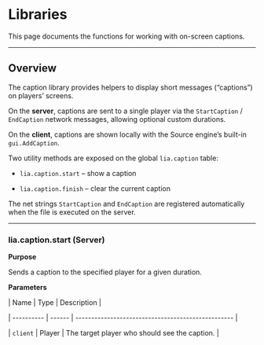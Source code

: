 # Libraries

This page documents the functions for working with on-screen captions.

---

## Overview

The caption library provides helpers to display short messages (“captions”) on players’ screens.

On the **server**, captions are sent to a single player via the `StartCaption` / `EndCaption` network messages, allowing optional custom durations.

On the **client**, captions are shown locally with the Source engine’s built-in `gui.AddCaption`.

Two utility methods are exposed on the global `lia.caption` table:

* `lia.caption.start` – show a caption

* `lia.caption.finish` – clear the current caption

The net strings `StartCaption` and `EndCaption` are registered automatically when the file is executed on the server.

---

### lia.caption.start (Server)

**Purpose**

Sends a caption to the specified player for a given duration.

**Parameters**

| Name       | Type   | Description                                        |

| ---------- | ------ | -------------------------------------------------- |

| `client`   | Player | The target player who should see the caption.      |

| `text`     | string | The caption text.                                  |

| `duration` | number | How long (in seconds) the caption stays on screen. |

**Realm**

`Server`

**Returns**

* *nil*: This function does not return a value.

**Example**

```lua
-- Grant a player access and show a five-second caption
lia.caption.start(ply, "Access Granted", 5)
```

---

### lia.caption.finish (Server)

**Purpose**

Clears any caption currently displayed to the player.

**Parameters**

| Name     | Type   | Description        |

| -------- | ------ | ------------------ |

| `client` | Player | The target player. |

**Realm**

`Server`

**Returns**

* *nil*: This function does not return a value.

**Example**

```lua
-- Immediately remove the caption from a player’s screen
lia.caption.finish(ply)
```

---

### lia.caption.start (Client)

**Purpose**

Displays a caption on the local player’s screen.

**Parameters**

| Name       | Type   | Description                                                                    |

| ---------- | ------ | ------------------------------------------------------------------------------ |

| `text`     | string | The caption text.                                                              |

| `duration` | number | *(Optional)* Duration in seconds. If omitted, defaults to `#characters × 0.1`. |

**Realm**

`Client`

**Returns**

* *nil*: This function does not return a value.

**Example**

```lua
-- Show a local caption for three seconds
lia.caption.start("Mission Complete", 3)
```

---

### lia.caption.finish (Client)

**Purpose**

Removes the caption shown on the local player’s screen.

**Parameters**

*(None)*

**Realm**

`Client`

**Returns**

* *nil*: This function does not return a value.

**Example**

```lua
-- Clear the current caption
lia.caption.finish()
```

---

